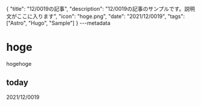 {
  "title": "12/0019の記事",
  "description": "12/0019の記事のサンプルです。説明文がここに入ります",
  "icon": "hoge.png",
  "date": "2021/12/0019",
  "tags": ["Astro", "Hugo", "Sample"]
}
---metadata

# hoge
hogehoge

## today
2021/12/0019